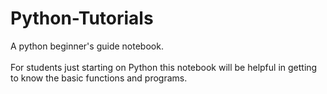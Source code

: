 # Python-Tutorials

A python beginner's guide notebook.
<br>
<br>
For students just starting on Python this notebook will be helpful in getting to know the basic functions and programs.
